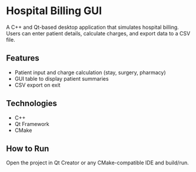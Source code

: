 # Hospital Billing GUI

A C++ and Qt-based desktop application that simulates hospital billing. Users can enter patient details, calculate charges, and export data to a CSV file.

## Features
- Patient input and charge calculation (stay, surgery, pharmacy)
- GUI table to display patient summaries
- CSV export on exit

## Technologies
- C++
- Qt Framework
- CMake

## How to Run
Open the project in Qt Creator or any CMake-compatible IDE and build/run.
